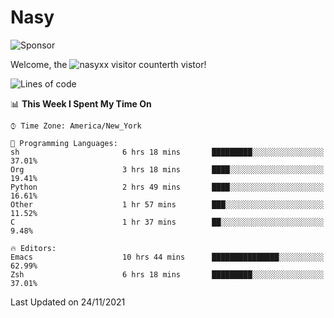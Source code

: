 # Nasy

<!--
<p align="center">
<img height="200" src="https://github-readme-stats.vercel.app/api?username=nasyxx&count_private=true&show_icons=true&theme=dracula&include_all_commits=true"/>
<img height="200" src="https://github-readme-stats.vercel.app/api/top-langs/?username=nasyxx&theme=dracula&hide=html,jupyter+notebook&count_private=true&show_icons=true"/>
</p>

  
----------------
-->

![Sponsor](https://img.shields.io/static/v1.svg?label=Sponsor&message=%E2%9D%A4&logo=GitHub&style=flat&color=pink)
 
Welcome, the ![nasyxx visitor counter](https://count.getloli.com/get/@nasyxx?theme=rule34)th vistor!
 
<!--START_SECTION:waka-->
![Lines of code](https://img.shields.io/badge/From%20Hello%20World%20I%27ve%20Written-5.4%20million%20lines%20of%20code-blue)

📊 **This Week I Spent My Time On** 

```text
⌚︎ Time Zone: America/New_York

💬 Programming Languages: 
sh                       6 hrs 18 mins       █████████░░░░░░░░░░░░░░░░   37.01% 
Org                      3 hrs 18 mins       ████░░░░░░░░░░░░░░░░░░░░░   19.41% 
Python                   2 hrs 49 mins       ████░░░░░░░░░░░░░░░░░░░░░   16.61% 
Other                    1 hr 57 mins        ███░░░░░░░░░░░░░░░░░░░░░░   11.52% 
C                        1 hr 37 mins        ██░░░░░░░░░░░░░░░░░░░░░░░   9.48%

🔥 Editors: 
Emacs                    10 hrs 44 mins      ███████████████░░░░░░░░░░   62.99% 
Zsh                      6 hrs 18 mins       █████████░░░░░░░░░░░░░░░░   37.01%

```


 Last Updated on 24/11/2021
<!--END_SECTION:waka-->

<!-- ![visitors](https://visitor-badge.laobi.icu/badge?page_id=nasyxx.nasyxx) -->
